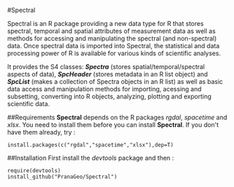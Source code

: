 #Spectral

Spectral is an R package providing a new data type for R that stores spectral, temporal and spatial attributes of measurement data as well as methods for accessing and manipulating the spectral (and non-spectral) data. Once spectral data is imported into Spectral, the statistical and data processing power of R is available for various kinds of scientific analyses.

It provides the S4 classes: **_Spectra_** (stores spatial/temporal/spectral aspects of data), **_SpcHeader_** (stores metadata in an R list object) and **_SpcList_** (makes a collection of Spectra objects in an R list) as well as basic data access and manipulation methods for importing, acessing and subsetting, converting into R objects, analyzing, plotting and exporting scientific data.

##Requirements
**Spectral** depends on the R packages *rgdal*, *spacetime* and *xlsx*. You need to install them before you can install **Spectral**. If you don't have them already, try :
```
install.packages(c("rgdal","spacetime","xlsx"),dep=T)
```

##Installation
First install the *devtools* package and then :
```
require(devtools)
install_github("PranaGeo/Spectral")
```
